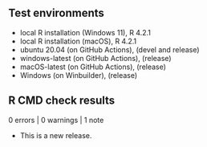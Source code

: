 ## Test environments
* local R installation (Windows 11), R 4.2.1
* local R installation (macOS), R 4.2.1
* ubuntu 20.04 (on GitHub Actions), (devel and release)
* windows-latest (on GitHub Actions), (release)
* macOS-latest (on GitHub Actions), (release)
* Windows (on Winbuilder), (release)

## R CMD check results

0 errors | 0 warnings | 1 note

* This is a new release.
